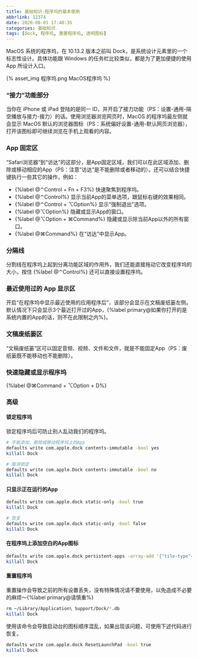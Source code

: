 ```yaml
---
title: 基础知识-程序坞的基本使用
abbrlink: 12374
date: 2020-08-01 17:40:35
categories: 基础知识
tags: [Dock, 程序坞, 重置程序坞, 透明图标]
---
```


MacOS 系统的程序坞，在 10.13.2 版本之前叫 Dock，是系统设计元素里的一个标志性设计。具体功能跟 Windows 的任务栏比较类似，都是为了更加便捷的使用 App 所设计入口。

{% asset_img 程序坞.png MacOS程序坞 %}
<!-- more -->

### “接力”功能部分

当你在 iPhone 或 iPad 登陆的是同一 ID，并开启了接力功能（PS：设置-通用-隔空播放与接力-接力）的话。使用浏览器浏览网页时，MacOS 的程序坞最左侧就会显示 MacOS 默认的浏览器图标（PS：系统偏好设置-通用-默认网页浏览器），打开该图标即可继续浏览在手机上观看的内容。

### App 固定区
“Safari浏览器”到“访达”的这部分，是App固定区域，我们可以在此区域添加、删除或移动相应的App（PS：注意“访达”是不能删除或者移动的）。还可以结合快捷键执行一些其它的操作，例如：

- {%label @⌃Control + Fn + F3%} 快速聚焦到程序坞。
- {%label @⌃Control%} 显示当前App的菜单选项，跟鼠标右键的效果相同。
- {%label @⌃Control + ⌥Option%}  显示“强制退出”选项。
- {%label @⌥Option%}  隐藏或显示App的窗口。
- {%label @⌥Option + ⌘Command%}  隐藏或显示除当前App以外的所有窗口。
- {%label @⌘Command%} 在“访达”中显示App。

### 分隔线

分割线在程序坞上起到分离功能区域的作用外，我们还能直接拖动它改变程序坞的大小，按住 {%label @⌃Control%} 还可以直接设置程序坞。

### 最近使用过的 App 显示区
开启“在程序坞中显示最近使用的应用程序后”，该部分会显示在文稿废纸篓左侧。默认情况下只会显示3个最近打开过的App，{%label primary@如果你打开的是系统内置的App的话，则不在此限制之内%}。

### 文稿废纸篓区
“文稿废纸篓”区可以固定音频、视频、文件和文件，就是不能固定App（PS：废纸篓既不能移动也不能删除）。

### 快速隐藏或显示程序坞

{%label @⌘Command + ⌥Option + D%}

### 高级
#### 锁定程序坞
锁定程序坞后可防止别人乱动我们的程序坞。

```bash
# 不能添加、删除或移动程序坞上的App
defaults write com.apple.dock contents-immutable -bool yes
killall Dock

# 取消锁定
defaults write com.apple.Dock contents-immutable -bool no
killall Dock
```

#### 只显示正在运行的App

```bash
defaults write com.apple.dock static-only -bool true
killall Dock

# 恢复
defaults write com.apple.dock static-only -bool false
killall Dock
```

#### 在程序坞上添加空白的App图标

```bash
defaults write com.apple.dock persistent-apps -array-add '{"tile-type"="spacer-tile";}'
killall Dock
```

#### 重置程序坞
重置操作会导致之前的所有设置丢失，没有特殊情况请不要使用，以免造成不必要的麻烦～{%label primary@请慎重%}

```bash
rm ~/Library/Application\ Support/Dock/*.db
killall Dock
```

使用该命令会导致启动台的图标顺序混乱，如果出现该问题，可使用下述代码进行恢复。

```bash
defaults write com.apple.dock ResetLaunchPad -bool true
killall Dock
```